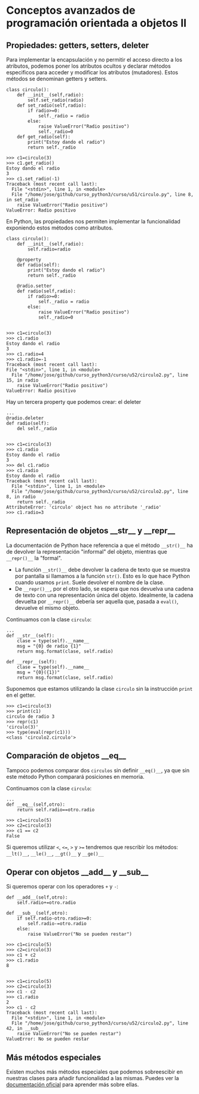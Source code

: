 # Conceptos avanzados de programación orientada a objetos II


## Propiedades: getters, setters, deleter

Para implementar la encapsulación y no permitir el acceso directo a los atributos, podemos poner los atributos ocultos y declarar métodos especificos para acceder y modificar los atributos (mutadores). Estos métodos se denominan getters y setters.

	class circulo():
		def __init__(self,radio):
			self.set_radio(radio)
		def set_radio(self,radio):
			if radio>=0:
				self._radio = radio
			else:
				raise ValueError("Radio positivo")
				self._radio=0
		def get_radio(self):
			print("Estoy dando el radio")
			return self._radio

	>>> c1=circulo(3)
	>>> c1.get_radio()
	Estoy dando el radio
	3
	>>> c1.set_radio(-1)
	Traceback (most recent call last):
	  File "<stdin>", line 1, in <module>
	  File "/home/jose/github/curso_python3/curso/u51/circulo.py", line 8, in set_radio
	    raise ValueError("Radio positivo")
	ValueError: Radio positivo

En Python, las propiedades nos permiten implementar la funcionalidad exponiendo estos métodos como atributos.

	class circulo():
		def __init__(self,radio):
			self.radio=radio
		
		@property
		def radio(self):
			print("Estoy dando el radio")
			return self._radio	

		@radio.setter
		def radio(self,radio):
			if radio>=0:
				self._radio = radio
			else:
				raise ValueError("Radio positivo")
				self._radio=0


	>>> c1=circulo(3)
	>>> c1.radio
	Estoy dando el radio
	3
	>>> c1.radio=4
	>>> c1.radio=-1
	Traceback (most recent call last):
  	File "<stdin>", line 1, in <module>
	  File "/home/jose/github/curso_python3/curso/u52/circulo2.py", line 15, in radio
	    raise ValueError("Radio positivo")
	ValueError: Radio positivo

Hay un tercera property que podemos crear: el deleter

	...
	@radio.deleter
	def radio(self):
		del self._radio


	>>> c1=circulo(3)
	>>> c1.radio
	Estoy dando el radio
	3
	>>> del c1.radio
	>>> c1.radio
	Estoy dando el radio
	Traceback (most recent call last):
	  File "<stdin>", line 1, in <module>
	  File "/home/jose/github/curso_python3/curso/u52/circulo2.py", line 8, in radio
	    return self._radio
	AttributeError: 'circulo' object has no attribute '_radio'
	>>> c1.radio=3

## Representación de objetos \_\_str\_\_ y \_\_repr\_\_

La documentación de Python hace referencia a que el método `__str()__` ha de devolver la representación "informal" del objeto, mientras que `__repr()__` la "formal".

* La función `__str()__` debe devolver la cadena de texto que se muestra por pantalla si llamamos a la función `str()`. Esto es lo que hace Python cuando usamos `print`. Suele devolver el nombre de la clase.
* De `__repr()__`, por el otro lado, se espera que nos devuelva una cadena de texto con una representación única del objeto. Idealmente, la cadena devuelta por `__repr()__` debería ser aquella que, pasada a `eval()`, devuelve el mismo objeto.

Continuamos con la clase `circulo`:

	...
	def __str__(self):
		clase = type(self).__name__
		msg = "{0} de radio {1}"
		return msg.format(clase, self.radio)

	def __repr__(self):
		clase = type(self).__name__
		msg = "{0}({1})"
		return msg.format(clase, self.radio)


Suponemos que estamos utilizando la clase `circulo` sin la instrucción `print` en el getter. 

	>>> c1=circulo(3)
	>>> print(c1)
	circulo de radio 3
	>>> repr(c1)
	'circulo(3)'
	>>> type(eval(repr(c1)))
	<class 'circulo2.circulo'>

## Comparación de objetos \_\_eq\_\_

Tampoco podemos comparar dos `circulos` sin definir `__eq()__`, ya que sin este método Python comparará posiciones en memoria.

Continuamos con la clase `circulo`:
	
	...
	def __eq__(self,otro):
		return self.radio==otro.radio

	>>> c1=circulo(5)
	>>> c2=circulo(3)
	>>> c1 == c2
	False

Si queremos utilizar `<`, `<=`, `>` y `>=` tendremos que rescribir los métodos: `__lt()__`, `__le()__`, `__gt()__` y `__ge()__`

## Operar con objetos \_\_add\_\_ y \_\_sub\_\_

Si queremos operar con los operadores `+` y `-`:

	def __add__(self,otro):
		self.radio+=otro.radio

	def __sub__(self,otro):
		if self.radio-otro.radio>=0:
			self.radio-=otro.radio
		else:
			raise ValueError("No se pueden restar")

	>>> c1=circulo(5)
	>>> c2=circulo(3)
	>>> c1 + c2
	>>> c1.radio
	8	
	

	>>> c1=circulo(5)
	>>> c2=circulo(3)
	>>> c1 - c2
	>>> c1.radio
	2
	>>> c1 - c2
	Traceback (most recent call last):
	  File "<stdin>", line 1, in <module>
	  File "/home/jose/github/curso_python3/curso/u52/circulo2.py", line 42, in __sub__
	    raise ValueError("No se pueden restar")
	ValueError: No se pueden restar

## Más métodos especiales

Existen muchos más métodos especiales que podemos sobreescibir en nuestras clases para añadir funcionalidad a las mismas. Puedes ver la [documentación oficial](https://docs.python.org/3.4/reference/datamodel.html#special-method-names) para aprender más sobre ellas.